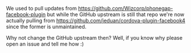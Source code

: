We used to pull updates from https://github.com/Wizcorp/phonegap-facebook-plugin but
while the GitHub upstream is still that repo we're now actually pulling from
https://github.com/jeduan/cordova-plugin-facebook4 since the former is unmaintained.

Why not change the GitHub upstream then? Well, if you know why please open an issue and tell me how :)